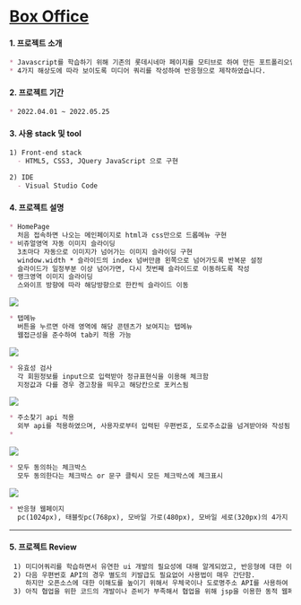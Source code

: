 # [Box Office](https://mingnana.github.io/Portfolio_box-office/mainPage.html)


#### 1. 프로젝트 소개
```md
* Javascript를 학습하기 위해 기존의 롯데시네마 페이지를 모티브로 하여 만든 포트폴리오입니다.
* 4가지 해상도에 따라 보이도록 미디어 쿼리를 작성하여 반응형으로 제작하였습니다.
```

#### 2. 프로젝트 기간
```md
* 2022.04.01 ~ 2022.05.25
```

#### 3. 사용 stack 및 tool
```md
1) Front-end stack 
  - HTML5, CSS3, JQuery JavaScript 으로 구현 

2) IDE
  - Visual Studio Code
```

#### 4. 프로젝트 설명
```md
* HomePage
  처음 접속하면 나오는 메인페이지로 html과 css만으로 드롭메뉴 구현
* 비쥬얼영역 자동 이미지 슬라이딩
  3초마다 자동으로 이미지가 넘어가는 이미지 슬라이딩 구현
  window.width * 슬라이드의 index 넘버만큼 왼쪽으로 넘어가도록 반복문 설정
  슬라이드가 일정부분 이상 넘어가면, 다시 첫번째 슬라이드로 이동하도록 작성
* 랭크영역 이미지 슬라이딩
  스와이프 방향에 따라 해당방향으로 한칸씩 슬라이드 이동

```
<img src="https://user-images.githubusercontent.com/96216178/171079698-cf8e0820-38a6-4ea7-8b60-1d294ed68a5d.gif">

```md
* 탭메뉴
  버튼을 누르면 아래 영역에 해당 콘텐츠가 보여지는 탭메뉴
  웹접근성을 준수하여 tab키 적용 가능
```
<img src="https://user-images.githubusercontent.com/96216178/171081433-5d96a189-5316-4a0c-9082-2f06e898fe96.gif">

```md
* 유효성 검사
  각 회원정보를 input으로 입력받아 정규표현식을 이용해 체크함
  지정값과 다를 경우 경고창을 띄우고 해당칸으로 포커스됨
```
<img src="https://user-images.githubusercontent.com/96216178/171081683-762ad5af-2303-415b-8f2c-9decfcc830ce.gif">

```md
* 주소찾기 api 적용
  외부 api를 적용하였으며, 사용자로부터 입력된 우편번호, 도로주소값을 넘겨받아와 작성됨
* 
```
<img src="https://user-images.githubusercontent.com/96216178/171081903-06dbc754-6e85-47bf-b05b-e06438a58e2a.gif">

```md
* 모두 동의하는 체크박스
  모두 동의한다는 체크박스 or 문구 클릭시 모든 체크박스에 체크표시
```
<img src="https://user-images.githubusercontent.com/96216178/171082068-0fc6826a-b59f-4de8-8691-8a70e2c2141f.gif">

```md
* 반응형 웹페이지 
  pc(1024px), 태블릿pc(768px), 모바일 가로(480px), 모바일 세로(320px)의 4가지 해상도에 따라 ui 등이 유동적으로 변할수있도록 미디어 쿼리로 작성하여 반응형으로 제작
```
--------

#### 5. 프로젝트 Review

```md
 1) 미디어쿼리를 학습하면서 유연한 ui 개발의 필요성에 대해 알게되었고, 반응형에 대한 이해도를 높였음
 2) 다음 우편번호 API의 경우 별도의 키발급도 필요없어 사용법이 매우 간단함. 
    하지만 오픈소스에 대한 이해도를 높이기 위해서 우체국이나 도로명주소 API를 사용하여 학습해봐야 할것같음
 3) 아직 협업을 위한 코드의 개발이나 준비가 부족해서 협업을 위해 jsp을 이용한 동적 웹페이지를 개발하는 방법도 학습해야 할것같음
```
